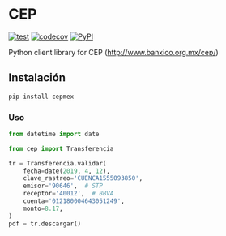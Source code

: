 # CEP

[![test](https://github.com/cuenca-mx/cep-python/workflows/test/badge.svg)](https://github.com/cuenca-mx/cep-python/actions?query=workflow%3Atest)
[![codecov](https://codecov.io/gh/cuenca-mx/cep-python/branch/master/graph/badge.svg)](https://codecov.io/gh/cuenca-mx/cep-python)
[![PyPI](https://img.shields.io/pypi/v/cepmex.svg)](https://pypi.org/project/cepmex/)

Python client library for CEP (http://www.banxico.org.mx/cep/)


## Instalación

```bash
pip install cepmex
```

### Uso

```python
from datetime import date

from cep import Transferencia

tr = Transferencia.validar(
    fecha=date(2019, 4, 12),
    clave_rastreo='CUENCA1555093850',
    emisor='90646',  # STP
    receptor='40012',  # BBVA
    cuenta='012180004643051249',
    monto=8.17,
)
pdf = tr.descargar()
```
